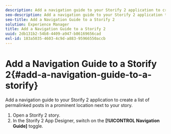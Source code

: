 ```yaml
---
description: Add a navigation guide to your Storify 2 application to create a list of permalinked posts in a prominent location next to your story.
seo-description: Add a navigation guide to your Storify 2 application to create a list of permalinked posts in a prominent location next to your story.
seo-title: Add a Navigation Guide to a Storify 2
solution: Experience Manager
title: Add a Navigation Guide to a Storify 2
uuid: 2db131b2-54b8-4409-a947-b86169656cad
exl-id: 183a5035-4603-4c9d-a883-95966550accb
---
```

# Add a Navigation Guide to a Storify 2{#add-a-navigation-guide-to-a-storify}

Add a navigation guide to your Storify 2 application to create a list of permalinked posts in a prominent location next to your story.

1. Open a Storify 2 story.
1. In the Storify 2 App Designer, switch on the **[!UICONTROL Navigation Guide]** toggle.
